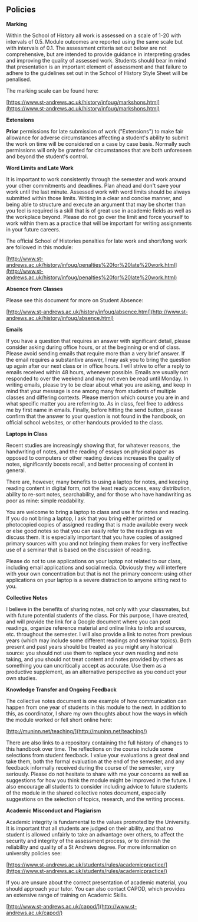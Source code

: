 ## Policies 

**Marking**

Within the School of History all work is assessed on a scale of 1-20 with intervals of 0.5. Module outcomes are reported using the same scale but with intervals of 0.1. The assessment criteria set out below are not comprehensive, but are intended to provide guidance in interpreting grades and improving the quality of assessed work. Students should bear in mind that presentation is an important element of assessment and that failure to adhere to the guidelines set out in the School of History Style Sheet will be penalised.

The marking scale can be found here:

[https://www.st-andrews.ac.uk/history/infoug/markshons.html](https://www.st-andrews.ac.uk/history/infoug/markshons.html)

**Extensions**

**Prior** permissions for late submission of work ("Extensions") to make fair allowance for adverse circumstances affecting a student's ability to submit the work on time will be considered on a case by case basis. Normally such permissions will only be granted for circumstances that are both unforeseen and beyond the student's control.

**Word Limits and Late Work**

It is important to work consistently through the semester and work around your other commitments and deadlines. Plan ahead and don't save your work until the last minute. Assessed work with word limits should be always submitted within those limits. Writing in a clear and concise manner, and being able to structure and execute an argument that may be shorter than you feel is required is a skill that is of great use in academic fields as well as the workplace beyond. Please do not go over the limit and force yourself to work within them as a practice that will be important for writing assignments in your future careers. 

The official School of Histories penalties for late work and short/long work are followed in this module:

[http://www.st-andrews.ac.uk/history/infoug/penalties%20for%20late%20work.html](http://www.st-andrews.ac.uk/history/infoug/penalties%20for%20late%20work.html)

**Absence from Classes**

Please see this document for more on Student Absence:

[http://www.st-andrews.ac.uk/history/infoug/absence.html](http://www.st-andrews.ac.uk/history/infoug/absence.html)

**Emails**

If you have a question that requires an answer with significant detail, please consider asking during office hours, or at the beginning or end of class. Please avoid sending emails that require more than a very brief answer. If the email requires a substantive answer, I may ask you to bring the question up again after our next class or in office hours. I will strive to offer a reply to emails received within 48 hours, whenever possible. Emails are usually not responded to over the weekend and may not even be read until Monday. In writing emails, please try to be clear about what you are asking, and keep in mind that your message is one among many from students of multiple classes and differing contexts. Please mention which course you are in and what specific matter you are referring to. As in class, feel free to address me by first name in emails. Finally, before hitting the send button, please confirm that the answer to your question is not found in the handbook, on official school websites, or other handouts provided to the class.

**Laptops in Class**

Recent studies are increasingly showing that, for whatever reasons, the handwriting of notes, and the reading of essays on physical paper as opposed to computers or other reading devices increases the quality of notes, significantly boosts recall, and better processing of content in general.

There are, however, many benefits to using a laptop for notes, and keeping reading content in digital form, not the least ready access, easy distribution, ability to re-sort notes, searchability, and for those who have handwriting as poor as mine: simple readability. 

You are welcome to bring a laptop to class and use it for notes and reading. If you do not bring a laptop, I ask that you bring either printed or photocopied copies of assigned reading that is made available every week or else good notes so that you can easily refer to the readings as we discuss them. It is especially important that you have copies of assigned primary sources with you and not bringing them makes for very ineffective use of a seminar that is based on the discussion of reading. 

Please do not to use applications on your laptop not related to our class, including email applications and social media. Obviously they will interfere with your own concentration but that is not the primary concern: using other applications on your laptop is a severe distraction to anyone sitting next to you.

**Collective Notes**

I believe in the benefits of sharing notes, not only with your classmates, but with future potential students of the class. For this purpose, I have created, and will provide the link for a Google document where you can post readings, organize reference material and online links to info and sources, etc. throughout the semester. I will also provide a link to notes from previous years (which may include some different readings and seminar topics). Both present and past years should be treated as you might any historical source: you should not use them to replace your own reading and note taking, and you should not treat content and notes provided by others as something you can uncritically accept as accurate. Use them as a productive supplement, as an alternative perspective as you conduct your own studies.

**Knowledge Transfer and Ongoing Feedback**

The collective notes document is one example of how communication can happen from one year of students in this module to the next. In addition to this, as coordinator, I share my own thoughts about how the ways in which the module worked or fell short online here:  

[http://muninn.net/teaching/](http://muninn.net/teaching/)

There are also links to a repository containing the full history of changes to this handbook over time. The reflections on the course include some selections from student feedback. I value your evaluations a great deal and take them, both the formal evaluation at the end of the semester, and any feedback informally received during the course of the semester, very seriously. Please do not hesitate to share with me your concerns as well as suggestions for how you think the module might be improved in the future. I also encourage all students to consider including advice to future students of the module in the shared collective notes document, especially suggestions on the selection of topics, research, and the writing process.

**Academic Misconduct and Plagiarism**

Academic integrity is fundamental to the values promoted by the University. It is important that all students are judged on their ability, and that no student is allowed unfairly to take an advantage over others, to affect the security and integrity of the assessment process, or to diminish the reliability and quality of a St Andrews degree. For more information on university policies see:

[https://www.st-andrews.ac.uk/students/rules/academicpractice/](https://www.st-andrews.ac.uk/students/rules/academicpractice/)

If you are unsure about the correct presentation of academic material, you should approach your tutor. You can also contact CAPOD, which provides an extensive range of training on Academic Skills.

[http://www.st-andrews.ac.uk/capod/](http://www.st-andrews.ac.uk/capod/)
